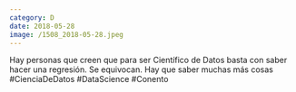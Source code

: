 ```yaml
--- 
category: D 
date: 2018-05-28 
image: /1508_2018-05-28.jpeg 
--- 
```


Hay personas que creen que para ser Científico de Datos basta con saber hacer una regresión. Se equivocan. Hay que saber muchas más cosas #CienciaDeDatos #DataScience #Conento